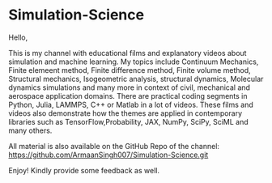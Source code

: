 # Simulation-Science

Hello, 

This is my channel with educational films and explanatory videos about simulation and machine learning. My topics include  Continuum Mechanics, Finite elemeent method, 
Finite difference method, Finite volume method, Structural mechanics, Isogeometric analysis, structural dynamics, Molecular dynamics simulations and many more in context
of civil, mechanical and aerospace application domains. There are practical coding segments in Python, Julia, LAMMPS, C++ or Matlab in a lot of videos. These films and videos also 
demonstrate how the themes are applied in contemporary libraries such as TensorFlow,Probability, JAX, NumPy, SciPy, SciML and many others.

All material is also available on the GitHub Repo of the channel: https://github.com/ArmaanSingh007/Simulation-Science.git

Enjoy!  Kindly provide some feedback as well.
